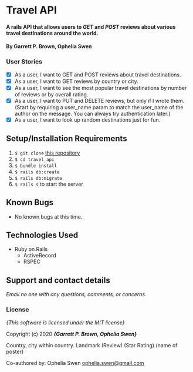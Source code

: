 # Travel API

#### A rails API that allows users to ***GET*** and ***POST*** reviews about various travel destinations around the world.

#### By **Garrett P. Brown, Ophelia Swen**

### User Stories
- [x] As a user, I want to GET and POST reviews about travel destinations.
- [X] As a user, I want to GET reviews by country or city.
- [x] As a user, I want to see the most popular travel destinations by number of reviews or by overall rating.
- [x] As a user, I want to PUT and DELETE reviews, but only if I wrote them. (Start by requiring a user_name param to match the user_name of the author on the message. You can always try authentication later.)
- [x] As a user, I want to look up random destinations just for fun.

## Setup/Installation Requirements

1. `$ git clone` [this repository](https://github.com/GBProductions/Travel-API)
2. `$ cd travel_api`
3. `$ bundle install`
4. `$ rails db:create`
5. `$ rails db:migrate`
6. `$ rails s` to start the server 

## Known Bugs
* No known bugs at this time.

## Technologies Used
* Ruby on Rails
  * ActiveRecord
  * RSPEC

## Support and contact details

_Email no one with any questions, comments, or concerns._

### License

*{This software is licensed under the MIT license}*

Copyright (c) 2020 **_{Garrett P. Brown, Ophelia Swen}_**




Country, city within country. Landmark 
(Review)
(Star Rating)
(name of poster)


Co-authored by: Ophelia Swen <ophelia.swen@gmail.com>